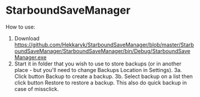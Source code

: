 # StarboundSaveManager
How to use:  
1. Download https://github.com/Hekkaryk/StarboundSaveManager/blob/master/StarboundSaveManager/StarboundSaveManager/bin/Debug/StarboundSaveManager.exe
2. Start it in folder that you wish to use to store backups (or in another place - but you'll need to change Backups Location in Settings).
3a. Click button Backup to create a backup.
3b. Select backup on a list then click button Restore to restore a backup. This also do quick backup in case of missclick.

